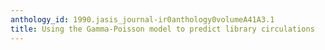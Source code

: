 ```yaml
---
anthology_id: 1990.jasis_journal-ir0anthology0volumeA41A3.1
title: Using the Gamma-Poisson model to predict library circulations
---
```

